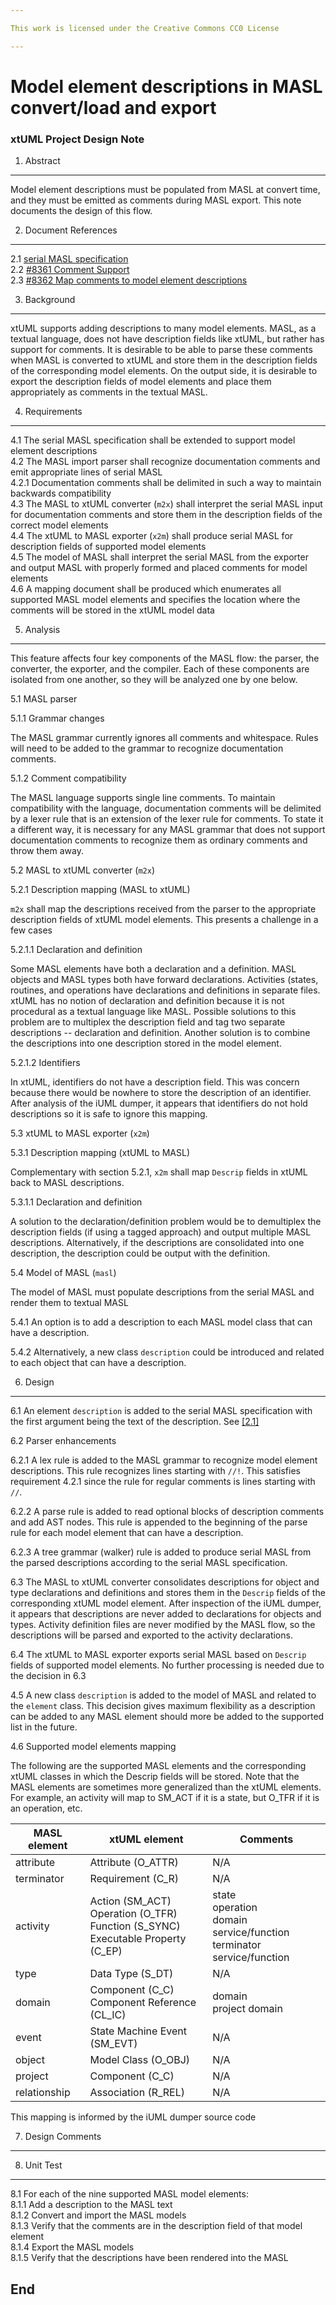 ```yaml
---

This work is licensed under the Creative Commons CC0 License

---
```


# Model element descriptions in MASL convert/load and export
### xtUML Project Design Note

1. Abstract
-----------
Model element descriptions must be populated from MASL at convert time, and they
must be emitted as comments during MASL export. This note documents the design
of this flow.

2. Document References
----------------------
<a id="2.1"></a>2.1 [serial MASL specification](8073_masl_parser/8277_serial_masl_spec.md)  
<a id="2.2"></a>2.2 [#8361 Comment Support](https://support.onefact.net/issues/8361)  
<a id="2.3"></a>2.3 [#8362 Map comments to model element descriptions](https://support.onefact.net/issues/8362)  

3. Background
-------------
xtUML supports adding descriptions to many model elements. MASL, as a textual
language, does not have description fields like xtUML, but rather has support
for comments. It is desirable to be able to parse these comments when MASL is
converted to xtUML and store them in the description fields of the corresponding
model elements. On the output side, it is desirable to export the description
fields of model elements and place them appropriately as comments in the textual
MASL.


4. Requirements
---------------
4.1 The serial MASL specification shall be extended to support model element
descriptions  
4.2 The MASL import parser shall recognize documentation comments and emit
appropriate lines of serial MASL  
4.2.1 Documentation comments shall be delimited in such a way to maintain
backwards compatibility  
4.3 The MASL to xtUML converter (`m2x`) shall interpret the serial MASL input
for documentation comments and store them in the description fields of the
correct model elements  
4.4 The xtUML to MASL exporter (`x2m`) shall produce serial MASL for description
fields of supported model elements  
4.5 The model of MASL shall interpret the serial MASL from the exporter and
output MASL with properly formed and placed comments for model elements  
4.6 A mapping document shall be produced which enumerates all supported MASL
model elements and specifies the location where the comments will be stored in
the xtUML model data  

5. Analysis
-----------
This feature affects four key components of the MASL flow: the parser, the
converter, the exporter, and the compiler. Each of these components are
isolated from one another, so they will be analyzed one by one below.

5.1 MASL parser

5.1.1 Grammar changes

The MASL grammar currently ignores all comments and whitespace. Rules will need
to be added to the grammar to recognize documentation comments.

5.1.2 Comment compatibility

The MASL language supports single line comments. To maintain compatibility with
the language, documentation comments will be delimited by a lexer rule that is an
extension of the lexer rule for comments. To state it a different way, it is
necessary for any MASL grammar that does not support documentation comments to
recognize them as ordinary comments and throw them away.

5.2 MASL to xtUML converter (`m2x`)

5.2.1 Description mapping (MASL to xtUML)

`m2x` shall map the descriptions received from the parser to the appropriate
description fields of xtUML model elements. This presents a challenge in a few
cases

5.2.1.1 Declaration and definition

Some MASL elements have both a declaration and a definition. MASL objects and
MASL types both have forward declarations. Activities (states, routines, and
operations have declarations and definitions in separate files. xtUML has no
notion of declaration and definition because it is not procedural as a textual
language like MASL. Possible solutions to this problem are to multiplex the
description field and tag two separate descriptions -- declaration and
definition. Another solution is to combine the descriptions into one description
stored in the model element.

5.2.1.2 Identifiers

In xtUML, identifiers do not have a description field. This was concern because
there would be nowhere to store the description of an identifier. After analysis
of the iUML dumper, it appears that identifiers do not hold descriptions so it
is safe to ignore this mapping.

5.3 xtUML to MASL exporter (`x2m`)

5.3.1 Description mapping (xtUML to MASL)

Complementary with section 5.2.1, `x2m` shall map `Descrip` fields in xtUML back
to MASL descriptions.

5.3.1.1 Declaration and definition

A solution to the declaration/definition problem would be to demultiplex the
description fields (if using a tagged approach) and output multiple MASL
descriptions. Alternatively, if the descriptions are consolidated into one
description, the description could be output with the definition.

5.4 Model of MASL (`masl`)

The model of MASL must populate descriptions from the serial MASL and render
them to textual MASL

5.4.1 An option is to add a description to each MASL model class that can have a
description.

5.4.2 Alternatively, a new class `description` could be introduced and related
to each object that can have a description.

6. Design
---------

6.1 An element `description` is added to the serial MASL specification with
the first argument being the text of the description. See [[2.1]](#2.1)

6.2 Parser enhancements

6.2.1 A lex rule is added to the MASL grammar to recognize model element
descriptions. This rule recognizes lines starting with `//!`. This satisfies
requirement 4.2.1 since the rule for regular comments is lines starting with
`//`.

6.2.2 A parse rule is added to read optional blocks of description comments and 
add AST nodes. This rule is appended to the beginning of the parse rule for each
model element that can have a description.

6.2.3 A tree grammar (walker) rule is added to produce serial MASL from the
parsed descriptions according to the serial MASL specification.

6.3 The MASL to xtUML converter consolidates descriptions for object and type
declarations and definitions and stores them in the `Descrip` fields of the
corresponding xtUML model element. After inspection of the iUML dumper, it
appears that descriptions are never added to declarations for objects and types.
Activity definition files are never modified by the MASL flow, so the
descriptions will be parsed and exported to the activity declarations.

6.4 The xtUML to MASL exporter exports serial MASL based on `Descrip` fields of
supported model elements. No further processing is needed due to the decision in
6.3

4.5 A new class `description` is added to the model of MASL and related to the
`element` class. This decision gives maximum flexibility as a description can be
added to any MASL element should more be added to the supported list in the
future.

4.6 Supported model elements mapping

The following are the supported MASL elements and the corresponding xtUML
classes in which the Descrip fields will be stored. Note that the MASL elements
are sometimes more generalized than the xtUML elements. For example, an activity
will map to SM_ACT if it is a state, but O_TFR if it is an operation, etc.

| MASL element | xtUML element                | Comments |
|--------------|------------------------------|----------|
| attribute    | Attribute (O_ATTR)           | N/A      |
| terminator   | Requirement (C_R)            | N/A      |
| activity     | Action (SM_ACT)<br>Operation (O_TFR)<br>Function (S_SYNC)<br>Executable Property (C_EP)| state<br>operation<br>domain service/function<br>terminator service/function |
| type         | Data Type (S_DT)             | N/A      |
| domain       | Component (C_C)<br>Component Reference (CL_IC) | domain<br>project domain |
| event        | State Machine Event (SM_EVT) | N/A      |
| object       | Model Class (O_OBJ)          | N/A      |
| project      | Component (C_C)              | N/A      |
| relationship | Association (R_REL)          | N/A      |

This mapping is informed by the iUML dumper source code


7. Design Comments
------------------

8. Unit Test
------------
8.1 For each of the nine supported MASL model elements:  
8.1.1 Add a description to the MASL text  
8.1.2 Convert and import the MASL models  
8.1.3 Verify that the comments are in the description field of that model
element  
8.1.4 Export the MASL models  
8.1.5 Verify that the descriptions have been rendered into the MASL

End
---


